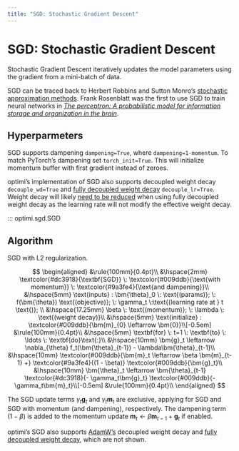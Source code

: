 ```yaml
---
title: "SGD: Stochastic Gradient Descent"
---
```


# SGD: Stochastic Gradient Descent

Stochastic Gradient Descent iteratively updates the model parameters using the gradient from a mini-batch of data.

SGD can be traced back to Herbert Robbins and Sutton Monro’s [stochastic approximation methods](https://doi.org/10.1214%2Faoms%2F1177729586). Frank Rosenblatt was the first to use SGD to train neural networks in [*The perceptron: A probabilistic model for information storage and organization in the brain*](https://doi.org/10.1037%2Fh0042519).

## Hyperparmeters

SGD supports dampening `dampening=True`, where `dampening=1-momentum`. To match PyTorch’s dampening set `torch_init=True`. This will initialize momentum buffer with first gradient instead of zeroes.

optimi’s implementation of SGD also supports decoupled weight decay `decouple_wd=True` and [fully decoupled weight decay](../fully_decoupled_weight_decay.md) `decouple_lr=True`. Weight decay will likely [need to be reduced](../fully_decoupled_weight_decay.md#hyperparameters) when using fully decoupled weight decay as the learning rate will not modify the effective weight decay.

::: optimi.sgd.SGD

## Algorithm

SGD with L2 regularization.

$$
\begin{aligned}
    &\rule{100mm}{0.4pt}\\
    &\hspace{2mm} \textcolor{#dc3918}{\textbf{SGD}} \: \textcolor{#009ddb}{\text{with momentum}} \: \textcolor{#9a3fe4}{\text{and dampening}}\\
    &\hspace{5mm} \text{inputs} : \bm{\theta}_0 \: \text{(params)}; \: f(\bm{\theta}) \text{(objective)}; \: \gamma_t \:\text{(learning rate at } t \text{)}; \\
    &\hspace{17.25mm} \beta \: \text{(momentum)}; \: \lambda \: \text{(weight decay)}\\
    &\hspace{5mm} \text{initialize} : \textcolor{#009ddb}{\bm{m}_{0} \leftarrow \bm{0}}\\[-0.5em]
    &\rule{100mm}{0.4pt}\\
    &\hspace{5mm} \textbf{for} \: t=1 \: \textbf{to} \: \ldots \: \textbf{do}\text{:}\\
        &\hspace{10mm} \bm{g}_t \leftarrow \nabla_{\theta} f_t(\bm{\theta}_{t-1}) - \lambda\bm{\theta}_{t-1}\\
        &\hspace{10mm} \textcolor{#009ddb}{\bm{m}_t \leftarrow \beta \bm{m}_{t-1} +} \textcolor{#9a3fe4}{(1 - \beta)} \textcolor{#009ddb}{\bm{g}_t}\\
        &\hspace{10mm} \bm{\theta}_t \leftarrow \bm{\theta}_{t-1} \textcolor{#dc3918}{- \gamma_t\bm{g}_t} \textcolor{#009ddb}{- \gamma_t\bm{m}_t}\\[-0.5em]
    &\rule{100mm}{0.4pt}\\
\end{aligned}
$$

The SGD update terms $\gamma_t\bm{g}_t$ and $\gamma_t\bm{m}_t$ are exclusive, applying for SGD and SGD with momentum (and dampening), respectively. The dampening term $(1 - \beta)$ is added to the momentum update $\bm{m}_t \leftarrow \beta \bm{m}_{t-1} + \bm{g}_t$ if enabled.

optimi’s SGD also supports [AdamW’s](adamw.md#algorithm) decoupled weight decay and [fully decoupled weight decay](../fully_decoupled_weight_decay.md#algorithm), which are not shown.